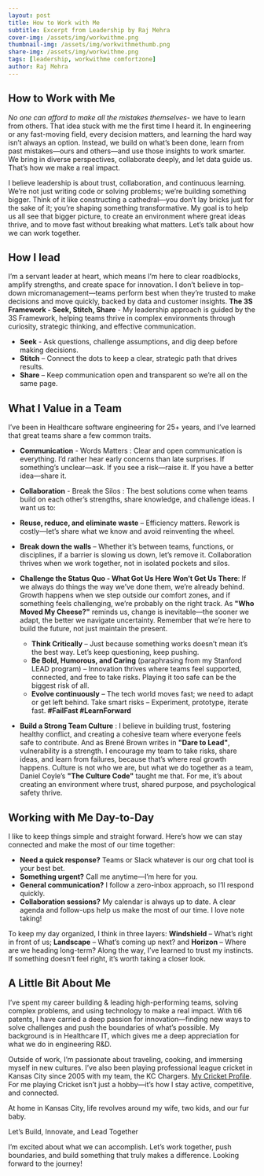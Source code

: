 ```yaml
---
layout: post
title: How to Work with Me
subtitle: Excerpt from Leadership by Raj Mehra
cover-img: /assets/img/workwithme.png
thumbnail-img: /assets/img/workwithmethumb.png
share-img: /assets/img/workwithme.png
tags: [leadership, workwithme comfortzone]
author: Raj Mehra
---
```


## How to Work with Me
*No one can afford to make all the mistakes themselves*- we have to learn from others. That idea stuck with me the first time I heard it. In engineering or any fast-moving field, every decision matters, and learning the hard way isn’t always an option. Instead, we build on what’s been done, learn from past mistakes—ours and others—and use those insights to work smarter. We bring in diverse perspectives, collaborate deeply, and let data guide us. That’s how we make a real impact.

I believe leadership is about trust, collaboration, and continuous learning. We’re not just writing code or solving
problems; we’re building something bigger. Think of it like constructing a cathedral—you don’t lay bricks just for the sake of it; you’re shaping something transformative. My goal is to help us all see that bigger picture, to create an environment where great ideas thrive, and to move fast without breaking what matters.
Let’s talk about how we can work together.

## How I lead
I’m a servant leader at heart, which means I’m here to clear roadblocks, amplify strengths, and create space for innovation. I don’t believe in top-down micromanagement—teams perform best when they’re trusted to make decisions and move quickly, backed by data and customer insights.
**The 3S Framework - Seek, Stitch, Share** - My leadership approach is guided by the 3S Framework, helping teams
thrive in complex environments through curiosity, strategic thinking, and effective communication.
* **Seek** - Ask questions, challenge assumptions, and dig deep before making decisions.
* **Stitch** – Connect the dots to keep a clear, strategic path that drives results.
* **Share**  – Keep communication open and transparent so we’re all on the same page.

## What I Value in a Team
I’ve been in Healthcare software engineering for 25+ years, and I’ve learned that great teams share a few common traits.
* **Communication** - Words Matters : Clear and open communication is everything. I’d rather hear early concerns than late surprises. If something’s unclear—ask. If you see a risk—raise it. If you have a better idea—share it.
* **Collaboration** - Break the Silos : The best solutions come when teams build on each other’s strengths, share knowledge, and challenge ideas. I want us to:
* **Reuse, reduce, and eliminate waste** – Efficiency matters. Rework is costly—let’s share what we know and avoid reinventing the wheel.
* **Break down the walls** – Whether it’s between teams, functions, or disciplines, if a barrier is slowing us down, let’s remove it. Collaboration thrives when we work together, not in isolated pockets and silos.
 * **Challenge the Status Quo - What Got Us Here Won’t Get Us There**: If we always do things the way we’ve done them, we’re already behind. Growth happens when we step outside our comfort zones, and if something feels challenging, we’re probably on the right track. As **"Who Moved My Cheese?"** reminds us, change is inevitable—the sooner we adapt, the better we navigate uncertainty. Remember that we’re here to build the future, not just maintain the present.

   * **Think Critically** – Just because something works doesn’t mean it’s the best way. Let’s keep questioning, keep pushing.
   * **Be Bold, Humorous, and Caring** (paraphrasing from my Stanford LEAD program) – Innovation thrives where teams feel supported, connected, and free to take risks. Playing it too safe can be the biggest risk of all.
   * **Evolve continuously** – The tech world moves fast; we need to adapt or get left behind. Take smart risks – Experiment, prototype, iterate fast. 
   **#FailFast #LearnForward**
 * **Build a Strong Team Culture**  : I believe in building trust, fostering healthy conflict, and creating a cohesive
team where everyone feels safe to contribute. And as Brené Brown writes in **"Dare to Lead"**, vulnerability is a strength. I encourage my team to take risks, share ideas, and learn from failures, because that’s where real growth happens. Culture is not who we are, but what we do together as a team, Daniel Coyle’s **"The Culture Code"** taught me that. For me, it’s about creating an environment where trust, shared purpose, and psychological safety thrive.

## Working with Me Day-to-Day
I like to keep things simple and straight forward. Here’s how we can stay connected and make the most of our time together:
* **Need a quick response?** Teams or Slack whatever is our org chat tool is your best bet.
* **Something urgent?** Call me anytime—I’m here for you.
* **General communication?** I follow a zero-inbox approach, so I’ll respond quickly.
* **Collaboration sessions?** My calendar is always up to date. A clear agenda and follow-ups help us make the most of our time. I love note taking!

To keep my day organized, I think in three layers: **Windshield** – What’s right in front of us; **Landscape** – What’s coming up next? and **Horizon** – Where are we heading long-term? Along the way, I’ve learned to trust my instincts.
If something doesn’t feel right, it’s worth taking a closer look.

## A Little Bit About Me
I’ve spent my career building & leading high-performing teams, solving complex problems, and using technology to make a real impact. With ti6 patents, I have carried a deep passion for innovation—finding new ways to solve challenges and push the boundaries of what’s possible. My background is in Healthcare IT, which gives me a deep appreciation for what we do in engineering R&D.

Outside of work, I’m passionate about traveling, cooking, and immersing myself in new cultures. I’ve also been playing professional league cricket in Kansas City since 2005 with my team, the KC Chargers. [My Cricket Profile](https://cricclubs.com/mwcl/viewPlayer.do?playerId=479130&clubId=93).
For me playing Cricket isn’t just a hobby—it’s how I stay active, competitive, and connected.

At home in Kansas City, life revolves around my wife, two kids, and our fur baby. 

Let’s Build, Innovate, and Lead Together

I’m excited about what we can accomplish. Let’s work together, push boundaries, and build something that truly makes a difference. Looking forward to the journey!